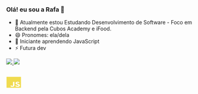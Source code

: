 ### Olá! eu sou a Rafa 👋

- 📝 Atualmente estou Estudando Desenvolvimento de Software - Foco em Backend pela Cubos Academy e iFood.
- 😄 Pronomes: ela/dela
- 🌱 Iniciante aprendendo JavaScript
- ⚡ Futura dev

<div>
  <a href="https://github.com/rafaellecriistine">
  <img height="180em" src="https://github-readme-stats.vercel.app/api?username=rafaellecriistine&show_icons=true&theme=onedark&include_all_commits=true&count_private=true/">
  <img height="180em" src= "https://github-readme-stats.vercel.app/api/top-langs/?username=rafaellecriistine&layout=compact&langs_count=16&theme=onedark">
</div>

##

<img align="center" alt="Rafa-Js" height="30" width="40" src="https://raw.githubusercontent.com/devicons/devicon/master/icons/javascript/javascript-plain.svg">
  

